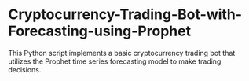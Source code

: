 # Cryptocurrency-Trading-Bot-with-Forecasting-using-Prophet
This Python script implements a basic cryptocurrency trading bot that utilizes the Prophet time series forecasting model to make trading decisions.
